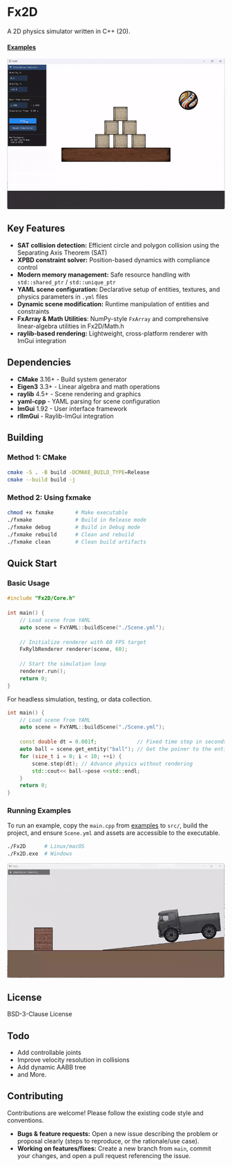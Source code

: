 # Fx2D

A 2D physics simulator written in C++ (20).

#### [Examples](./examples/)
![image](./examples/stacked_boxes/play.gif)

## Key Features
- **SAT collision detection:** Efficient circle and polygon collision using the Separating Axis Theorem (SAT)
- **XPBD constraint solver:** Position-based dynamics with compliance control
- **Modern memory management:** Safe resource handling with `std::shared_ptr` / `std::unique_ptr`
- **YAML scene configuration:** Declarative setup of entities, textures, and physics parameters in `.yml` files
- **Dynamic scene modification:** Runtime manipulation of entities and constraints
- **FxArray & Math Utilities**: NumPy-style `FxArray` and comprehensive linear-algebra utilities in Fx2D/Math.h
- **raylib-based rendering:** Lightweight, cross-platform renderer with ImGui integration


## Dependencies

- **CMake** 3.16+ - Build system generator
- **Eigen3** 3.3+ - Linear algebra and math operations
- **raylib** 4.5+ - Scene rendering and graphics
- **yaml-cpp** - YAML parsing for scene configuration
- **ImGui** 1.92 - User interface framework
- **rlImGui** - Raylib-ImGui integration

## Building

### Method 1: CMake

```bash
cmake -S . -B build -DCMAKE_BUILD_TYPE=Release
cmake --build build -j
```

### Method 2: Using fxmake

```bash
chmod +x fxmake       # Make executable
./fxmake              # Build in Release mode
./fxmake debug        # Build in Debug mode
./fxmake rebuild      # Clean and rebuild
./fxmake clean        # Clean build artifacts
```

## Quick Start

### Basic Usage
```cpp
#include "Fx2D/Core.h"

int main() {
    // Load scene from YAML
    auto scene = FxYAML::buildScene("./Scene.yml");

    // Initialize renderer with 60 FPS target
    FxRylbRenderer renderer(scene, 60);
    
    // Start the simulation loop
    renderer.run();
    return 0;
}
```

For headless simulation, testing, or data collection.
```cpp
int main() {
    // Load scene from YAML
    auto scene = FxYAML::buildScene("./Scene.yml");

    const double dt = 0.001f;             // Fixed time step in seconds
    auto ball = scene.get_entity("ball"); // Get the poiner to the entity by name "ball"
    for (size_t i = 0; i < 10; ++i) {
        scene.step(dt); // Advance physics without rendering
        std::cout<< ball->pose <<std::endl;  
    }
    return 0;
}
```

### Running Examples

To run an example, copy the `main.cpp` from [examples](./examples/) to `src/`, build the project, and ensure `Scene.yml` and assets are accessible to the executable.

```bash
./Fx2D      # Linux/macOS
./Fx2D.exe  # Windows
```

![truck](./examples/truck/play.gif)

## License

BSD-3-Clause License

## Todo

- Add controllable joints
- Improve velocity resolution in collisions  
- Add dynamic AABB tree
- and More.

## Contributing

Contributions are welcome! Please follow the existing code style and conventions.

- **Bugs & feature requests:** Open a new issue describing the problem or proposal clearly (steps to reproduce, or the rationale/use case).
- **Working on features/fixes:** Create a new branch from `main`, commit your changes, and open a pull request referencing the issue.
